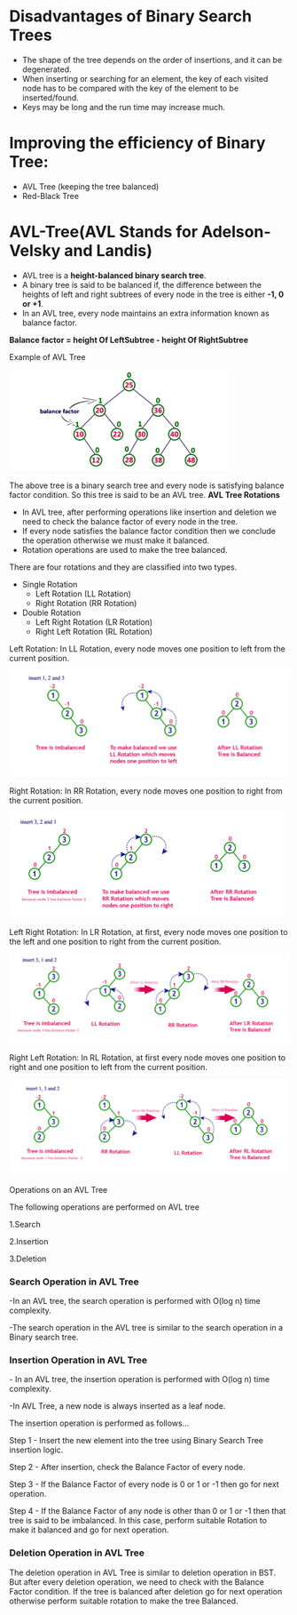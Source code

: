 # Disadvantages of Binary Search Trees
- The shape of the tree depends on the order of insertions, and it can be degenerated.
- When inserting or searching for an element, the key of each visited node has to be compared with the key of the element to be   
  inserted/found.
- Keys may be long and the run time may increase much.

# Improving the efficiency of Binary Tree:
  - AVL Tree (keeping the tree balanced)
  - Red-Black Tree

# AVL-Tree(AVL Stands for Adelson-Velsky and Landis)

- AVL tree is a **height-balanced binary search tree**.
- A binary tree is said to be balanced if, the difference between the heights of left and right subtrees of every node in the tree is either **-1, 0 or +1**. 
- In an AVL tree, every node maintains an extra information known as balance factor. 
<p>
              <b>Balance factor = height Of LeftSubtree - height Of RightSubtree </b> </p>
               
Example of AVL Tree

![AVL Tree](https://github.com/Rajeswari-0209/AVL-Tree/blob/main/AVL-Tree.png)

The above tree is a binary search tree and every node is satisfying balance factor condition. So this tree is said to be an AVL tree.
**AVL Tree Rotations**
- In AVL tree, after performing operations like insertion and deletion we need to check the balance factor of every node in the tree.
- If every node satisfies the balance factor condition then we conclude the operation otherwise we must make it balanced. 
- Rotation operations are used to make the tree balanced.
<p>There are four rotations and they are classified into two types.</p>

* Single Rotation
  * Left Rotation (LL Rotation)
  * Right Rotation (RR Rotation)
* Double Rotation
  * Left Right Rotation (LR Rotation)
  * Right Left Rotation (RL Rotation)
<p>
Left Rotation:
   In LL Rotation, every node moves one position to left from the current position. 
  </p>
  
  ![AVL Tree](https://github.com/Rajeswari-0209/AVL-Tree/blob/main/LL-Rotation.png)
 
  <p>
Right Rotation:
  In RR Rotation, every node moves one position to right from the current position.
</p>

 ![AVL Tree](https://github.com/Rajeswari-0209/AVL-Tree/blob/main/RR-Rotation.png)
 
 <p>
Left Right Rotation:
  In LR Rotation, at first, every node moves one position to the left and one position to right from the current position.
</p>

![AVL Tree](https://github.com/Rajeswari-0209/AVL-Tree/blob/main/LR-Rotation.png)

 <p>
Right Left Rotation:
  In RL Rotation, at first every node moves one position to right and one position to left from the current position. 
</p>

![AVL Tree](https://github.com/Rajeswari-0209/AVL-Tree/blob/main/RL-Rotation.png)

<p> Operations on an AVL Tree </p>

<p>The following operations are performed on AVL tree 
</p>
  <p>1.Search
</p>
   <p>2.Insertion
</p>
   <p>3.Deletion
</p>

<h3> Search Operation in AVL Tree </h3>
<p>
-In an AVL tree, the search operation is performed with O(log n) time complexity. 
  </p>
  <p>
-The search operation in the AVL tree is similar to the search operation in a Binary search tree. 

</p>

<h3>Insertion Operation in AVL Tree </h3>
<p> - In an AVL tree, the insertion operation is performed with O(log n) time complexity. </p>
<p> -In AVL Tree, a new node is always inserted as a leaf node. </p>
The insertion operation is performed as follows...

<p>Step 1 - Insert the new element into the tree using Binary Search Tree insertion logic.</p>
<p>Step 2 - After insertion, check the Balance Factor of every node.</p>
<p>Step 3 - If the Balance Factor of every node is 0 or 1 or -1 then go for next operation.</p>
<p>Step 4 - If the Balance Factor of any node is other than 0 or 1 or -1 then that tree is said to be imbalanced. In this case, perform suitable Rotation to make it balanced and go for next operation.</p>
<h3>Deletion Operation in AVL Tree</h3>
<p>The deletion operation in AVL Tree is similar to deletion operation in BST. But after every deletion operation, we need to check with the Balance Factor condition. If the tree is balanced after deletion go for next operation otherwise perform suitable rotation to make the tree Balanced.</p>
              

